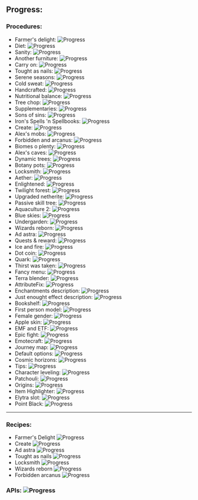 ## Progress:
### Procedures:
 - Farmer's delight: ![Progress](https://geps.dev/progress/100)
 - Diet: ![Progress](https://geps.dev/progress/100)
 - Sanity: ![Progress](https://geps.dev/progress/100)
 - Another furniture: ![Progress](https://geps.dev/progress/100)
 - Carry on: ![Progress](https://geps.dev/progress/100)
 - Tought as nails: ![Progress](https://geps.dev/progress/90)
 - Serene seasons: ![Progress](https://geps.dev/progress/100)
 - Cold sweat: ![Progress](https://geps.dev/progress/100)
 - Handcrafted: ![Progress](https://geps.dev/progress/100)
 - Nutritional balance: ![Progress](https://geps.dev/progress/100)
 - Tree chop: ![Progress](https://geps.dev/progress/100)
 - Supplementaries: ![Progress](https://geps.dev/progress/100)
 - Sons of sins: ![Progress](https://geps.dev/progress/100)
 - Iron's Spells 'n Spellbooks: ![Progress](https://geps.dev/progress/80)
 - Create: ![Progress](https://geps.dev/progress/98)
 - Alex's mobs: ![Progress](https://geps.dev/progress/100)
 - Forbidden and arcanus: ![Progress](https://geps.dev/progress/100)
 - Biomes o plenty: ![Progress](https://geps.dev/progress/100)
 - Alex's caves: ![Progress](https://geps.dev/progress/50)
 - Dynamic trees: ![Progress](https://geps.dev/progress/100)
 - Botany pots: ![Progress](https://geps.dev/progress/100)
 - Locksmith: ![Progress](https://geps.dev/progress/100)
 - Aether: ![Progress](https://geps.dev/progress/100)
 - Enlightened: ![Progress](https://geps.dev/progress/100)
 - Twilight forest: ![Progress](https://geps.dev/progress/100)
 - Upgraded netherite: ![Progress](https://geps.dev/progress/100)
 - Passive skill tree: ![Progress](https://geps.dev/progress/100)
 - Aquaculture 2: ![Progress](https://geps.dev/progress/100)
 - Blue skies: ![Progress](https://geps.dev/progress/100)
 - Undergarden: ![Progress](https://geps.dev/progress/100)
 - Wizards reborn: ![Progress](https://geps.dev/progress/100)
 - Ad astra: ![Progress](https://geps.dev/progress/100)
 - Quests & reward: ![Progress](https://geps.dev/progress/100)
 - Ice and fire: ![Progress](https://geps.dev/progress/100)
 - Dot coin: ![Progress](https://geps.dev/progress/100)
 - Quark: ![Progress](https://geps.dev/progress/100)
 - Thirst was taken: ![Progress](https://geps.dev/progress/90)
 - Fancy menu: ![Progress](https://geps.dev/progress/90)
 - Terra blender: ![Progress](https://geps.dev/progress/20)
 - AttributeFix: ![Progress](https://geps.dev/progress/100)
 - Enchantments description: ![Progress](https://geps.dev/progress/100)
 - Just enought effect description: ![Progress](https://geps.dev/progress/100)
 - Bookshelf: ![Progress](https://geps.dev/progress/100)
 - First person model: ![Progress](https://geps.dev/progress/100)
 - Female gender: ![Progress](https://geps.dev/progress/100)
 - Apple skin: ![Progress](https://geps.dev/progress/100)
 - EMF and ETF: ![Progress](https://geps.dev/progress/0)
 - Epic fight: ![Progress](https://geps.dev/progress/0)
 - Emotecraft: ![Progress](https://geps.dev/progress/10)
 - Journey map: ![Progress](https://geps.dev/progress/0)
 - Default options: ![Progress](https://geps.dev/progress/50)
 - Cosmic horizons: ![Progress](https://geps.dev/progress/0)
 - Tips: ![Progress](https://geps.dev/progress/0)
 - Character leveling: ![Progress](https://geps.dev/progress/0)
 - Patchouli: ![Progress](https://geps.dev/progress/0)
 - Origins: ![Progress](https://geps.dev/progress/0)
 - Item Highlighter: ![Progress](https://geps.dev/progress/0)
- Elytra slot: ![Progress](https://geps.dev/progress/0)
- Point Black: ![Progress](https://geps.dev/progress/0)


---

### Recipes: 
- Farmer's Delight ![Progress](https://geps.dev/progress/99)
- Create ![Progress](https://geps.dev/progress/0)
- Ad astra ![Progress](https://geps.dev/progress/0)
- Tought as nails ![Progress](https://geps.dev/progress/0)
- Locksmith ![Progress](https://geps.dev/progress/0)
- Wizards reborn ![Progress](https://geps.dev/progress/0)
- Forbidden arcanus ![Progress](https://geps.dev/progress/0)
### APIs: ![Progress](https://geps.dev/progress/6)
